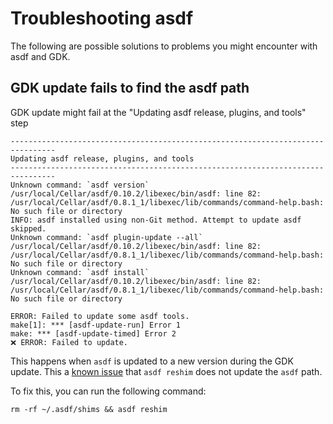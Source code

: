 # Troubleshooting asdf

The following are possible solutions to problems you might encounter with asdf and GDK.

## GDK update fails to find the asdf path

GDK update might fail at the "Updating asdf release, plugins, and tools" step

```plaintext
--------------------------------------------------------------------------------
Updating asdf release, plugins, and tools
--------------------------------------------------------------------------------
Unknown command: `asdf version`
/usr/local/Cellar/asdf/0.10.2/libexec/bin/asdf: line 82: /usr/local/Cellar/asdf/0.8.1_1/libexec/lib/commands/command-help.bash: No such file or directory
INFO: asdf installed using non-Git method. Attempt to update asdf skipped.
Unknown command: `asdf plugin-update --all`
/usr/local/Cellar/asdf/0.10.2/libexec/bin/asdf: line 82: /usr/local/Cellar/asdf/0.8.1_1/libexec/lib/commands/command-help.bash: No such file or directory
Unknown command: `asdf install`
/usr/local/Cellar/asdf/0.10.2/libexec/bin/asdf: line 82: /usr/local/Cellar/asdf/0.8.1_1/libexec/lib/commands/command-help.bash: No such file or directory

ERROR: Failed to update some asdf tools.
make[1]: *** [asdf-update-run] Error 1
make: *** [asdf-update-timed] Error 2
❌️ ERROR: Failed to update.
```

This happens when `asdf` is updated to a new version during the GDK update. This a [known issue](https://github.com/asdf-vm/asdf/issues/531) that `asdf reshim` does not update the `asdf` path.

To fix this, you can run the following command:

```shell
rm -rf ~/.asdf/shims && asdf reshim
```
